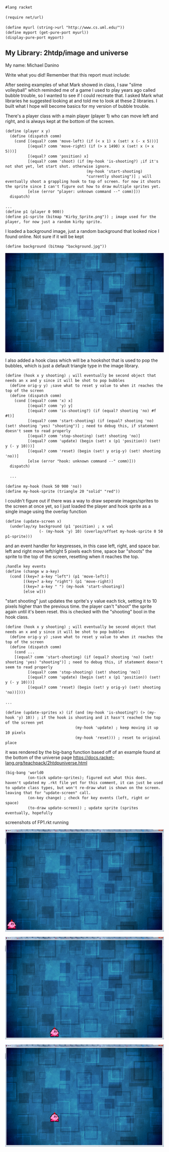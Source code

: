 
```
#lang racket

(require net/url)

(define myurl (string->url "http://www.cs.uml.edu/"))
(define myport (get-pure-port myurl))
(display-pure-port myport)
```

## My Library: 2htdp/image and universe
My name: Michael Danino

Write what you did!
Remember that this report must include:

After seeing examples of what Mark showed in class, I saw "slime volleyball" which reminded me of a game I used to play years ago called bubble trouble, so I wanted to see if I could recreate that. I asked Mark what libraries he suggested looking at and told me to look at these 2 libraries. I built what I hope will become basics for my version of bubble trouble.

There's a player class with a main player (player 1) who can move left and right, and is always kept at the bottom of the screen.

```racket
(define (player x y)
  (define (dispatch comm)
    (cond [(equal? comm 'move-left) (if (< x 1) x (set! x (- x 5)))]
          [(equal? comm 'move-right) (if (> x 1490) x (set! x (+ x 5)))]
          [(equal? comm 'position) x]
          [(equal? comm 'shoot) (if (my-hook 'is-shooting?) ;if it's not shot yet, let start shot. otherwise ignore.
                                    (my-hook 'start-shooting)
                                    "currently shooting")] ; will eventually shoot a grappling hook to top of screen. for now it shoots the sprite since I can't figure out how to draw multiple sprites yet.
          [else (error "player: unknown command --" comm)]))
  dispatch)

...
(define p1 (player 0 900))
(define p1-sprite (bitmap "Kirby_Sprite.png")) ; image used for the player, for now just a random kirby sprite.
```

I loaded a background image, just a random background that looked nice I found online. Not sure if it will be kept

```racket
(define background (bitmap "background.jpg"))
```
![background](https://raw.githubusercontent.com/mdanino94/FP1/master/background.jpg)

I also added a hook class which will be a hookshot that is used to pop the bubbles, which is just a default triangle type in the image library.
```racket
(define (hook x y shooting) ; will eventually be second object that needs an x and y since it will be shot to pop bubbles
  (define orig-y y) ;save what to reset y value to when it reaches the top of the screen
  (define (dispatch comm)
    (cond [(equal? comm 'x) x]
          [(equal? comm 'y) y]
          [(equal? comm 'is-shooting?) (if (equal? shooting 'no) #f #t)]
          [(equal? comm 'start-shooting) (if (equal? shooting 'no) (set! shooting 'yes) "shooting")] ; need to debug this, if statement doesn't seem to read properly
          [(equal? comm 'stop-shooting) (set! shooting 'no)]
          [(equal? comm 'update) (begin (set! x (p1 'position)) (set! y (- y 10)))]
          [(equal? comm 'reset) (begin (set! y orig-y) (set! shooting 'no))]
          [else (error "hook: unknown command --" comm)]))
  dispatch)
  
  ...
  
(define my-hook (hook 50 900 'no))
(define my-hook-sprite (triangle 20 "solid" "red"))
```
I couldn't figure out if there was a way to draw seperate images/sprites to the screen at once yet, so I just loaded the player and hook sprite as a single image using the overlay function

```racket
(define (update-screen x)
  (underlay/xy background (p1 'position) ; x val
               (- (my-hook 'y) 10) (overlay/offset my-hook-sprite 0 50 p1-sprite)))
```

and an event handler for keypresses, in this case left, right, and space bar. left and right move left/right 5 pixels each time, space bar "shoots" the sprite to the top of the screen, resetting when it reaches the top.
```racket
;handle key events
(define (change w a-key)
  (cond [(key=? a-key "left") (p1 'move-left)]
        [(key=? a-key "right") (p1 'move-right)]
        [(key=? a-key " ") (my-hook 'start-shooting)]
        [else w]))
```

"start shooting" just updates the sprite's y value each tick, setting it to 10 pixels higher than the previous time. the player can't "shoot" the sprite again until it's been reset. this is checked with the "shooting" bool in the hook class.

```racket
(define (hook x y shooting) ; will eventually be second object that needs an x and y since it will be shot to pop bubbles
  (define orig-y y) ;save what to reset y value to when it reaches the top of the screen
  (define (dispatch comm)
    (cond ...
    [(equal? comm 'start-shooting) (if (equal? shooting 'no) (set! shooting 'yes) "shooting")] ; need to debug this, if statement doesn't seem to read properly
          [(equal? comm 'stop-shooting) (set! shooting 'no)]
          [(equal? comm 'update) (begin (set! x (p1 'position)) (set! y (- y 10)))]
          [(equal? comm 'reset) (begin (set! y orig-y) (set! shooting 'no))])))

...

(define (update-sprites x) (if (and (my-hook 'is-shooting?) (> (my-hook 'y) 10)) ; if the hook is shooting and it hasn't reached the top of the screen yet
                               (my-hook 'update) ; keep moving it up 10 pixels
                               (my-hook 'reset))) ; reset to original place
```
it was rendered by the big-bang function based off of an example found at the bottom of the universe page https://docs.racket-lang.org/teachpack/2htdpuniverse.html

```racket
(big-bang 'world0
          (on-tick update-sprites); figured out what this does. haven't updated my .rkt file yet for this comment, it can just be used to update class types, but won't re-draw what is shown on the screen. leaving that for "update-screen" call.
          (on-key change) ; check for key events (left, right or space)
          (to-draw update-screen)) ; update sprite (sprites eventually, hopefully
```

screenshots of FP1.rkt running

![on-load](https://github.com/mdanino94/FP1/blob/master/on-load.png)

![moving around](https://github.com/mdanino94/FP1/blob/master/moving%20around.png)

![mid-shoot](https://github.com/mdanino94/FP1/blob/master/mid-shoot.png)



